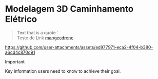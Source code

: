 # Modelagem 3D Caminhamento Elétrico  
> Text that is a quote
> ` <br/>
> Teste de Link [mapgeodrone](https://www.mapgeodrone.com/) <br/>



https://github.com/user-attachments/assets/ed977971-eca2-4f04-b380-a6cd4c870c91

> [!IMPORTANT]
> Key information users need to know to achieve their goal.
